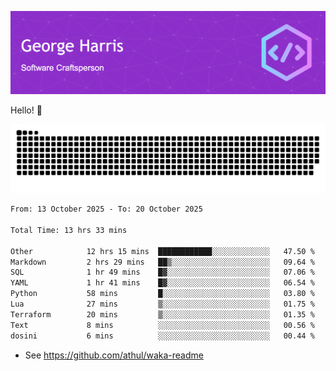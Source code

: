 ![img](./assets/github-header.png)

Hello! :wave:

<div align="center">
  <img  src="https://raw.githubusercontent.com/1999AZZAR/1999AZZAR/readme/resources/grid-snake.svg" alt="snake" />
</div>

<!--START_SECTION:waka-->

```txt
From: 13 October 2025 - To: 20 October 2025

Total Time: 13 hrs 33 mins

Other            12 hrs 15 mins  ████████████░░░░░░░░░░░░░   47.50 %
Markdown         2 hrs 29 mins   ██▒░░░░░░░░░░░░░░░░░░░░░░   09.64 %
SQL              1 hr 49 mins    █▓░░░░░░░░░░░░░░░░░░░░░░░   07.06 %
YAML             1 hr 41 mins    █▓░░░░░░░░░░░░░░░░░░░░░░░   06.54 %
Python           58 mins         █░░░░░░░░░░░░░░░░░░░░░░░░   03.80 %
Lua              27 mins         ▒░░░░░░░░░░░░░░░░░░░░░░░░   01.75 %
Terraform        20 mins         ▒░░░░░░░░░░░░░░░░░░░░░░░░   01.35 %
Text             8 mins          ░░░░░░░░░░░░░░░░░░░░░░░░░   00.56 %
dosini           6 mins          ░░░░░░░░░░░░░░░░░░░░░░░░░   00.44 %
```

<!--END_SECTION:waka-->

- See <https://github.com/athul/waka-readme>
